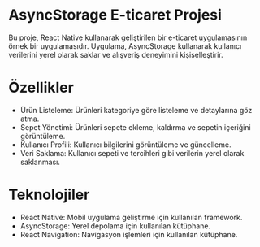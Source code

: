 # AsyncStorage E-ticaret Projesi
Bu proje, React Native kullanarak geliştirilen bir e-ticaret uygulamasının örnek bir uygulamasıdır. Uygulama, AsyncStorage kullanarak kullanıcı verilerini yerel olarak saklar ve alışveriş deneyimini kişiselleştirir.

# Özellikler
- Ürün Listeleme: Ürünleri kategoriye göre listeleme ve detaylarına göz atma.
- Sepet Yönetimi: Ürünleri sepete ekleme, kaldırma ve sepetin içeriğini görüntüleme.
- Kullanıcı Profili: Kullanıcı bilgilerini görüntüleme ve güncelleme.
- Veri Saklama: Kullanıcı sepeti ve tercihleri gibi verilerin yerel olarak saklanması.
# Teknolojiler
- React Native: Mobil uygulama geliştirme için kullanılan framework.
- AsyncStorage: Yerel depolama için kullanılan kütüphane.
- React Navigation: Navigasyon işlemleri için kullanılan kütüphane.

